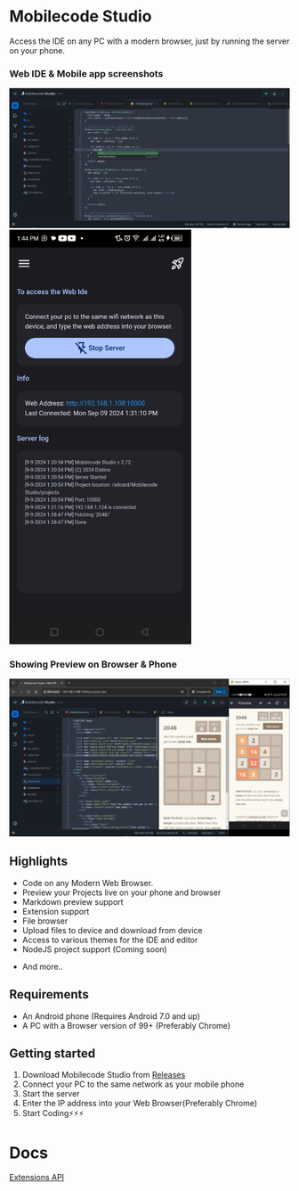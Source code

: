 # Mobilecode Studio

Access the IDE on any PC with a modern browser, just by running the server on your phone.

### Web IDE & Mobile app screenshots
![Ide](./ide.png)![Android](./app.png)

### Showing Preview on Browser & Phone
![Ide](./2048.png)

## Highlights

- Code on any Modern Web Browser.
- Preview your Projects live on your phone and browser
- Markdown preview support
- Extension support
- File browser
- Upload files to device and download from device
- Access to various themes for the IDE and editor
- NodeJS project support (Coming soon)
<!--- Push your projects to GitHub (Coming soon)-->
- And more..


## Requirements

- An Android phone (Requires Android 7.0 and up)
- A PC with a Browser version of 99+ (Preferably Chrome)


## Getting started

<!--1. Download [MobileCodeServer](https://mobilecodeserver.org) from [PlayStore](https://play.google.com/com.distino.mobilecodeserver)
1. Join this [group](https://groups.google.com/g/mobilecodestudio), before downloading the app.-->
1. Download Mobilecode Studio from [Releases](https://github.com/Mobilecode-Studio/Site/releases)
2. Connect your PC to the same network as your mobile phone
3. Start the server
4. Enter the IP address into your Web Browser(Preferably Chrome)
5. Start Coding⚡⚡⚡


# Docs
[Extensions API](./docs/extensions-API.md)
